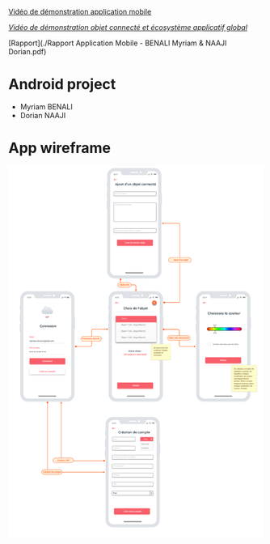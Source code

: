 [Vidéo de démonstration application mobile](https://www.youtube.com/watch?v=WWNtsDXCYrM)

[_Vidéo de démonstration objet connecté et écosystème applicatif global_](https://www.youtube.com/watch?v=3qnKhdDAtUE)

[Rapport](./Rapport Application Mobile - BENALI Myriam & NAAJI Dorian.pdf)

# Android project

- Myriam BENALI
- Dorian NAAJI

# App wireframe

![wireframe](./doc/img/wireframe.png)
